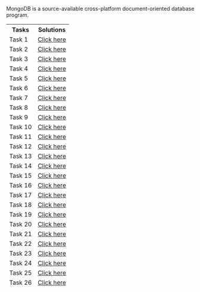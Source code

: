 MongoDB is a source-available cross-platform document-oriented database program. 


<table>
<thead><th>Tasks</th><th>Solutions</tdh><thead>
<tr><td>Task 1 </td> <td> <a href="https://github.com/Zubair650/MongoDB-Tasks/blob/main/All%20Tasks/Task%201%20(insert%2C%20find).txt"> Click here </a> </td></tr>
<tr><td>Task 2 </td> <td> <a href="https://github.com/Zubair650/MongoDB-Tasks/blob/main/All%20Tasks/Task%202%20(equal%2C%20not%20equal%2C%20less%20than%2C%20greater%20than%2C%20sort)).txt"> Click here </a> </td></tr>
<tr><td>Task 3 </td> <td> <a href="https://github.com/Zubair650/MongoDB-Tasks/blob/main/All%20Tasks/Task%203%20(in).txt"> Click here</a> </td></tr>
<tr><td>Task 4 </td> <td> <a href="https://github.com/Zubair650/MongoDB-Tasks/blob/main/All%20Tasks/Task%204%20(explicit%20and%2C%20explicit%20or).txt"> Click here</a> </td></tr>
<tr><td>Task 5 </td> <td> <a href="https://github.com/Zubair650/MongoDB-Tasks/blob/main/All%20Tasks/Task%205%20(all).txt"> Click here</a> </td></tr>
<tr><td>Task 6 </td> <td> <a href="https://github.com/Zubair650/MongoDB-Tasks/blob/main/All%20Tasks/Task%206%20(element%20match).txt"> Click here</a> </td></tr>
<tr><td>Task 7 </td> <td> <a href="https://github.com/Zubair650/MongoDB-Tasks/blob/main/All%20Tasks/Task%207%20(push%2C%20add%20to%20set).txt"> Click here</a> </td></tr>
<tr><td>Task 8 </td> <td> <a href="https://github.com/Zubair650/MongoDB-Tasks/blob/main/All%20Tasks/Task%208%20(update).txt"> Click here</a> </td></tr>
<tr><td>Task 9 </td> <td> <a href="https://github.com/Zubair650/MongoDB-Tasks/blob/main/All%20Tasks/Task%209%20(pull).txt"> Click here</a> </td></tr>
<tr><td>Task 10 </td> <td> <a href="https://github.com/Zubair650/MongoDB-Tasks/blob/main/All%20Tasks/Task%2010%20(set).txt"> Click here</a> </td></tr>
<tr><td>Task 11 </td> <td> <a href="https://github.com/Zubair650/MongoDB-Tasks/blob/main/All%20Tasks/Task%2011%20(%24).txt"> Click here</a> </td></tr>
<tr><td>Task 12 </td> <td> <a href="https://github.com/Zubair650/MongoDB-Tasks/blob/main/All%20Tasks/Task%2012%20(increment).txt"> Click here</a> </td></tr>
<tr><td>Task 13 </td> <td> <a href="https://github.com/Zubair650/MongoDB-Tasks/blob/main/All%20Tasks/Task%2013%20(drop).txt"> Click here</a> </td></tr>
<tr><td>Task 14 </td> <td> <a href=""> Click here</a> </td></tr>
<tr><td>Task 15 </td> <td> <a href=""> Click here</a> </td></tr>
<tr><td>Task 16 </td> <td> <a href=""> Click here</a> </td></tr>
<tr><td>Task 17 </td> <td> <a href=""> Click here</a> </td></tr>
<tr><td>Task 18 </td> <td> <a href=""> Click here</a> </td></tr>
<tr><td>Task 19 </td> <td> <a href="https://github.com/Zubair650/MongoDB-Tasks/blob/main/All%20Tasks/task%2019%20(project).txt"> Click here</a> </td></tr>
<tr><td>Task 20 </td> <td> <a href=""> Click here</a> </td></tr>
<tr><td>Task 21 </td> <td> <a href=""> Click here</a> </td></tr>
<tr><td>Task 22 </td> <td> <a href=""> Click here</a> </td></tr>
<tr><td>Task 23 </td> <td> <a href=""> Click here</a> </td></tr>
<tr><td>Task 24 </td> <td> <a href=""> Click here</a> </td></tr>
<tr><td>Task 25 </td> <td> <a href=""> Click here</a> </td></tr>
<tr><td>Task 26 </td> <td> <a href=""> Click here</a> </td></tr>

